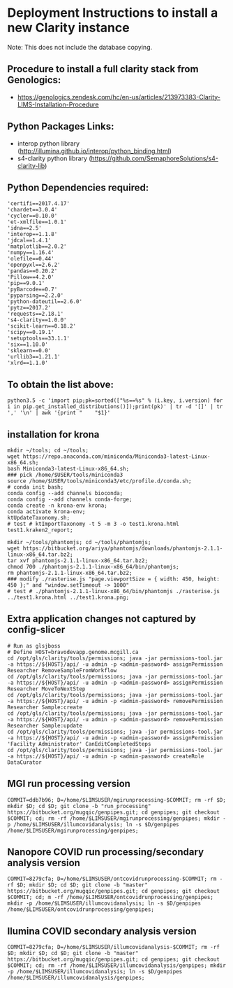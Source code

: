 # Deployment Instructions to install a new Clarity instance
Note: This does not include the database copying.

## Procedure to install a full clarity stack from Genologics:
- https://genologics.zendesk.com/hc/en-us/articles/213973383-Clarity-LIMS-Installation-Procedure

## Python Packages Links:
- interop python library (http://illumina.github.io/interop/python_binding.html)
- s4-clarity python library (https://github.com/SemaphoreSolutions/s4-clarity-lib)

## Python Dependencies required:
    'certifi==2017.4.17'
    'chardet==3.0.4'
    'cycler==0.10.0'
    'et-xmlfile==1.0.1'
    'idna==2.5'
    'interop==1.1.8'
    'jdcal==1.4.1'
    'matplotlib==2.0.2'
    'numpy==1.16.4'
    'olefile==0.44'
    'openpyxl==2.6.2'
    'pandas==0.20.2'
    'Pillow==4.2.0'
    'pip==9.0.1'
    'pyBarcode==0.7'
    'pyparsing==2.2.0'
    'python-dateutil==2.6.0'
    'pytz==2017.2'
    'requests==2.18.1'
    's4-clarity==1.0.0'
    'scikit-learn==0.18.2'
    'scipy==0.19.1'
    'setuptools==33.1.1'
    'six==1.10.0'
    'sklearn==0.0'
    'urllib3==1.21.1'
    'xlrd==1.1.0'

## To obtain the list above:
    python3.5 -c 'import pip;pk=sorted(["%s==%s" % (i.key, i.version) for i in pip.get_installed_distributions()]);print(pk)' | tr -d '[]' | tr ',' '\n' | awk '{print "    "$1}'

## installation for krona
    mkdir ~/tools; cd ~/tools;
    wget https://repo.anaconda.com/miniconda/Miniconda3-latest-Linux-x86_64.sh;
    bash Miniconda3-latest-Linux-x86_64.sh;
    ### pick /home/$USER/tools/miniconda3
    source /home/$USER/tools/miniconda3/etc/profile.d/conda.sh;
    # conda init bash;
    conda config --add channels bioconda;
    conda config --add channels conda-forge;
    conda create -n krona-env krona;
    conda activate krona-env;
    ktUpdateTaxonomy.sh;
    # test # ktImportTaxonomy -t 5 -m 3 -o test1.krona.html test1.kraken2_report;

    mkdir ~/tools/phantomjs; cd ~/tools/phantomjs;
    wget https://bitbucket.org/ariya/phantomjs/downloads/phantomjs-2.1.1-linux-x86_64.tar.bz2;
    tar xvf phantomjs-2.1.1-linux-x86_64.tar.bz2;
    chmod 700 ./phantomjs-2.1.1-linux-x86_64/bin/phantomjs;
    rm phantomjs-2.1.1-linux-x86_64.tar.bz2;
    ### modify ./rasterise.js "page.viewportSize = { width: 450, height: 450 };" and "window.setTimeout -> 1000"
    # test # ./phantomjs-2.1.1-linux-x86_64/bin/phantomjs ./rasterise.js ../test1.krona.html ../test1.krona.png;
    
## Extra application changes not captured by config-slicer
    # Run as glsjboss
    # Define HOST=bravodevapp.genome.mcgill.ca
    cd /opt/gls/clarity/tools/permissions; java -jar permissions-tool.jar -a https://${HOST}/api/ -u admin -p <admin-password> assignPermission Researcher RemoveSampleFromWorkflow
    cd /opt/gls/clarity/tools/permissions; java -jar permissions-tool.jar -a https://${HOST}/api/ -u admin -p <admin-password> assignPermission Researcher MoveToNextStep
    cd /opt/gls/clarity/tools/permissions; java -jar permissions-tool.jar -a https://${HOST}/api/ -u admin -p <admin-password> removePermission Researcher Sample:create
    cd /opt/gls/clarity/tools/permissions; java -jar permissions-tool.jar -a https://${HOST}/api/ -u admin -p <admin-password> removePermission Researcher Sample:update
    cd /opt/gls/clarity/tools/permissions; java -jar permissions-tool.jar -a https://${HOST}/api/ -u admin -p <admin-password> assignPermission 'Facility Administrator' CanEditCompletedSteps
    cd /opt/gls/clarity/tools/permissions; java -jar permissions-tool.jar -a https://${HOST}/api/ -u admin -p <admin-password> createRole DataCurator

## MGI run processing version
    COMMIT=ddb7b96; D=/home/$LIMSUSER/mgirunprocessing-$COMMIT; rm -rf $D; mkdir $D; cd $D; git clone -b "run_processing" https://bitbucket.org/mugqic/genpipes.git; cd genpipes; git checkout $COMMIT; cd; rm -rf /home/$LIMSUSER/mgirunprocessing/genpipes; mkdir -p /home/$LIMSUSER/illumcovidanalysis; ln -s $D/genpipes /home/$LIMSUSER/mgirunprocessing/genpipes;

## Nanopore COVID run processing/secondary analysis version
    COMMIT=8279cfa; D=/home/$LIMSUSER/ontcovidrunprocessing-$COMMIT; rm -rf $D; mkdir $D; cd $D; git clone -b "master" https://bitbucket.org/mugqic/genpipes.git; cd genpipes; git checkout $COMMIT; cd; m -rf /home/$LIMSUSER/ontcovidrunprocessing/genpipes; mkdir -p /home/$LIMSUSER/illumcovidanalysis; ln -s $D/genpipes /home/$LIMSUSER/ontcovidrunprocessing/genpipes;

## Ilumina COVID secondary analysis version
    COMMIT=8279cfa; D=/home/$LIMSUSER/illumcovidanalysis-$COMMIT; rm -rf $D; mkdir $D; cd $D; git clone -b "master" https://bitbucket.org/mugqic/genpipes.git; cd genpipes; git checkout $COMMIT; cd; rm -rf /home/$LIMSUSER/illumcovidanalysis/genpipes; mkdir -p /home/$LIMSUSER/illumcovidanalysis; ln -s $D/genpipes /home/$LIMSUSER/illumcovidanalysis/genpipes;
